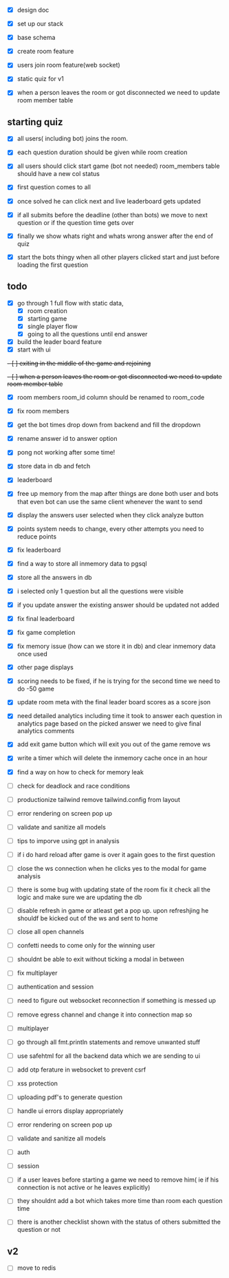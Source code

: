 - [x] design doc
- [x] set up our stack
- [x] base schema
- [x] create room feature
- [x] users join room feature(web socket)
- [x] static quiz for v1

- [x] when a person leaves the room or got disconnected we need to update room member table

 ## starting quiz 
- [x] all users( including bot) joins the room.
- [x] each question duration should be given while room creation

- [x] all users should click start game (bot not needed) room_members table should have a new col status

- [x] first question comes to all
- [x] once solved he can click next and live leaderboard gets updated

- [x] if all submits before the deadline (other than bots) we move to next question or if the question time gets over
- [x] finally we show whats right and whats wrong answer after the end of quiz
- [x] start the bots thingy when all other players clicked start and just before loading the first question

## todo
- [x] go through 1 full flow with static data, 
  - [x] room creation
  - [x] starting game
  - [x] single player flow
  - [x] going to all the questions until end answer
- [x] build the leader board feature
- [x] start with ui

~~- [ ] exiting in the middle of the game and rejoining~~

~~- [ ] when a person leaves the room or got disconnected we need to update room member table~~

- [x] room members room_id column should be renamed to room_code
- [x] fix room members 
- [x] get the bot times drop down from backend and fill the dropdown

- [x] rename answer id to answer option
- [x] pong not working after some time!
- [x] store data in db and fetch
- [x] leaderboard
- [x] free up memory from the map after things are done both user and bots
that even bot can use the same client whenever the want to send
- [x] display the answers user selected when they click analyze button
- [x] points system needs to change, every other attempts you need to reduce points
- [x] fix leaderboard
- [x] find a way to store all inmemory data to pgsql
- [x] store all the answers in db
- [x] i selected only 1 question but all the questions were visible
- [x] if you update answer the existing answer should be updated not added
- [x] fix final leaderboard
- [x] fix game completion
- [x] fix memory issue (how can we store it in db) and clear inmemory data once used 

- [x] other page displays
- [x] scoring needs to be fixed, if he is trying for the second time we need to do -50
game
- [x] update room meta with the final leader board scores as a score json
- [x] need detailed analytics including time it took to answer each question in analytics page based on the picked answer we need to give final analytics comments 

- [x] add exit game button which will exit you out of the game remove ws
- [x] write a timer which will delete the inmemory cache once in an hour
- [x] find a way on how to check for memory leak
- [ ] check for deadlock and race conditions
- [ ] productionize tailwind remove tailwind.config from layout
- [ ] error rendering on screen pop up
- [ ] validate and sanitize all models
- [ ] tips to imporve using gpt in analysis
- [ ] if i do hard reload after game is over it again goes to the first question
- [ ] close the ws connection when he clicks yes to the modal for game analysis
- [ ] there is some bug with updating state of the room fix it check all the logic and make sure we are updating the db
- [ ] disable refresh in game or atleast get a pop up. upon refreshjing he shouldf be kicked out of the ws and sent to home
- [ ] close all open channels
- [ ] confetti needs to come only for the winning user
- [ ] shouldnt be able to exit without ticking a modal in between 
- [ ] fix multiplayer
- [ ] authentication and session
- [ ] need to figure out websocket reconnection if something is messed up
- [ ] remove egress channel and change it into connection map so 
- [ ] multiplayer
- [ ] go through all fmt.println statements and remove unwanted stuff
- [ ] use safehtml for all the backend data which we are sending to ui
- [ ] add otp ferature in websocket to prevent csrf 
- [ ] xss protection
- [ ] uploading pdf's to generate question
- [ ] handle ui errors display appropriately
- [ ] error rendering on screen pop up
- [ ] validate and sanitize all models
- [ ] auth
- [ ] session
- [ ] if a user leaves before starting a game we need to remove him( ie if his connection is not active or he leaves explicitly)
- [ ] they shouldnt add a bot which takes more time than room each question time
- [ ] there is another checklist shown with the status of others submitted the question or not

## v2
- [ ] move to redis
